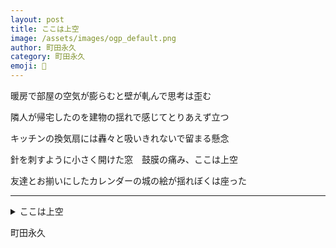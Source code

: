 ```yaml
---
layout: post
title: ここは上空
image: /assets/images/ogp_default.png
author: 町田永久
category: 町田永久
emoji: 📌
---
```


<div class="tanka-area"><div class="tanka">
<p>暖房で部屋の空気が膨らむと壁が軋んで思考は歪む</p>

<p>隣人が帰宅したのを建物の揺れで感じてとりあえず立つ</p>

<p>キッチンの換気扇には轟々と吸いきれないで留まる懸念</p>

<p>針を刺すように小さく開けた窓　鼓膜の痛み、ここは上空</p>

<p>友達とお揃いにしたカレンダーの城の絵が揺れぼくは座った</p>

</div></div>

---

<details><summary>ここは上空</summary>
暖房で部屋の空気が膨らむと壁が軋んで思考は歪む<br/>
隣人が帰宅したのを建物の揺れで感じてとりあえず立つ<br/>
キッチンの換気扇には轟々と吸いきれないで留まる懸念<br/>
針を刺すように小さく開けた窓　鼓膜の痛み、ここは上空<br/>
友達とお揃いにしたカレンダーの城の絵が揺れぼくは座った<br/>
<br/>

</details>

町田永久
